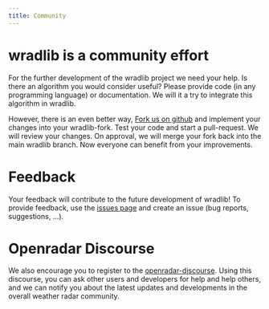 ```yaml
---
title: Community
---
```


# wradlib is a community effort

For the further development of the wradlib project we need your help. Is there an algorithm you would consider useful? Please provide code (in any programming language) or documentation. We will it a try to integrate this algorithm in wradlib.

However, there is an even better way, [Fork us on github](https://github.com/wradlib/wradlib) and implement your changes into your wradlib-fork. Test your code and start a pull-request. We will review your changes. On approval, we will merge your fork back into the main wradlib branch. Now everyone can benefit from your improvements.

# Feedback

Your feedback will contribute to the future development of wradlib! To provide feedback, use the [issues page](https://github.com/wradlib/wradlib/issues) and create an issue (bug reports, suggestions, ...).

# Openradar Discourse

We also encourage you to register to the [openradar-discourse](https://openradar.discourse.group). Using this discourse, you can ask other users and developers for help and help others, and we can notify you about the latest updates and developments in the overall weather radar community.